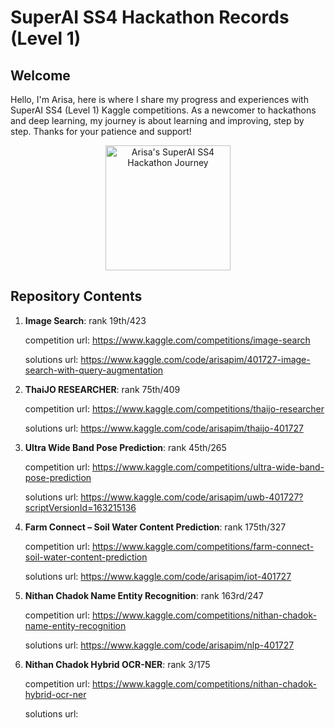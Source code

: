 # SuperAI SS4 Hackathon Records (Level 1)

## Welcome

Hello, I'm Arisa, here is where I share my progress and experiences with SuperAI SS4 (Level 1) Kaggle competitions. As a newcomer to hackathons and deep learning, my journey is about learning and improving, step by step. Thanks for your patience and support!


<p align="center">
  <img src="[https://link_to_your_image.jpg](https://i.ibb.co/LRsgrXF/rank.png)" alt="Arisa's SuperAI SS4 Hackathon Journey" width="200"/>
</p>


## Repository Contents

1. **Image Search**: rank 19th/423

    competition url: https://www.kaggle.com/competitions/image-search

    solutions url: https://www.kaggle.com/code/arisapim/401727-image-search-with-query-augmentation


2. **ThaiJO RESEARCHER**: rank 75th/409

    competition url: https://www.kaggle.com/competitions/thaijo-researcher

    solutions url: https://www.kaggle.com/code/arisapim/thaijo-401727


3. **Ultra Wide Band Pose Prediction**: rank 45th/265

    competition url: https://www.kaggle.com/competitions/ultra-wide-band-pose-prediction

    solutions url: https://www.kaggle.com/code/arisapim/uwb-401727?scriptVersionId=163215136


4. **Farm Connect – Soil Water Content Prediction**: rank 175th/327

    competition url: https://www.kaggle.com/competitions/farm-connect-soil-water-content-prediction

    solutions url: https://www.kaggle.com/code/arisapim/iot-401727


5. **Nithan Chadok Name Entity Recognition**: rank 163rd/247

    competition url: https://www.kaggle.com/competitions/nithan-chadok-name-entity-recognition

    solutions url: https://www.kaggle.com/code/arisapim/nlp-401727

6. **Nithan Chadok Hybrid OCR-NER**: rank 3/175
   
   competition url: https://www.kaggle.com/competitions/nithan-chadok-hybrid-ocr-ner
   
   solutions url: 
